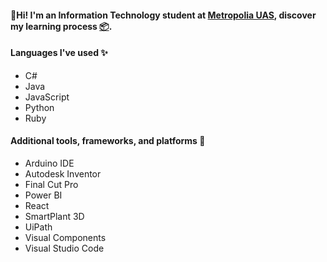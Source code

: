 #### 👋Hi! I'm an Information Technology student at [Metropolia UAS](https://www.metropolia.fi/en), discover my learning process [📦](https://github.com/damakes?tab=repositories).

#### Languages I've used ✨
* C#
* Java
* JavaScript
* Python
* Ruby


#### Additional tools, frameworks, and platforms 📱
* Arduino IDE
* Autodesk Inventor
* Final Cut Pro
* Power BI 
* React
* SmartPlant 3D
* UiPath
* Visual Components
* Visual Studio Code

<!---
damakes/damakes is a ✨ special ✨ repository because its `README.md` (this file) appears on your GitHub profile.
You can click the Preview link to take a look at your changes.
--->

